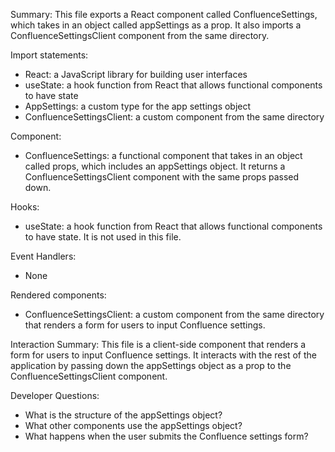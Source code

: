 Summary:
This file exports a React component called ConfluenceSettings, which takes in an object called appSettings as a prop. It also imports a ConfluenceSettingsClient component from the same directory.

Import statements:
- React: a JavaScript library for building user interfaces
- useState: a hook function from React that allows functional components to have state
- AppSettings: a custom type for the app settings object
- ConfluenceSettingsClient: a custom component from the same directory

Component:
- ConfluenceSettings: a functional component that takes in an object called props, which includes an appSettings object. It returns a ConfluenceSettingsClient component with the same props passed down.

Hooks:
- useState: a hook function from React that allows functional components to have state. It is not used in this file.

Event Handlers:
- None

Rendered components:
- ConfluenceSettingsClient: a custom component from the same directory that renders a form for users to input Confluence settings.

Interaction Summary:
This file is a client-side component that renders a form for users to input Confluence settings. It interacts with the rest of the application by passing down the appSettings object as a prop to the ConfluenceSettingsClient component.

Developer Questions:
- What is the structure of the appSettings object?
- What other components use the appSettings object?
- What happens when the user submits the Confluence settings form?